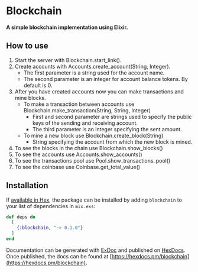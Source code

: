 # Blockchain

**A simple blockchain implementation using Elixir.**

## How to use

1. Start the server with Blockchain.start_link().
2. Create accounts with Accounts.create_account(String, Integer).
   - The first parameter is a string used for the account name.
   - The second parameter is an integer for account balance tokens. By default is 0.
3. After you have created accounts now you can make transactions and mine blocks.
   - To make a transaction between accounts use Blockchain.make_transaction(String, String, Integer)
     - First and second parameter are strings used to specify the public keys of the sending and receiving account.
     - The third parameter is an integer specifying the sent amount.
   - To mine a new block use Blockchain.create_block(String)
     - String specifying the account from which the new block is mined.
4. To see the blocks in the chain use Blockchain.show_blocks()
5. To see the accounts use Accounts.show_accounts()
6. To see the transactions pool use Pool.show_transactions_pool()
7. To see the coinbase use Coinbase.get_total_value()

## Installation

If [available in Hex](https://hex.pm/docs/publish), the package can be installed
by adding `blockchain` to your list of dependencies in `mix.exs`:

```elixir
def deps do
  [
    {:blockchain, "~> 0.1.0"}
  ]
end
```

Documentation can be generated with [ExDoc](https://github.com/elixir-lang/ex_doc)
and published on [HexDocs](https://hexdocs.pm). Once published, the docs can
be found at [https://hexdocs.pm/blockchain](https://hexdocs.pm/blockchain).
